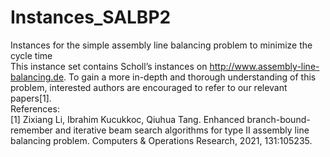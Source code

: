 # Instances_SALBP2
Instances for the simple assembly line balancing problem to minimize the cycle time  
This instance set contains Scholl’s instances on http://www.assembly-line-balancing.de. To gain a more in-depth and thorough understanding of this problem, interested authors are encouraged to refer to our relevant papers[1].  
References:  
[1] Zixiang Li, Ibrahim Kucukkoc, Qiuhua Tang. Enhanced branch-bound-remember and iterative beam search algorithms for type II assembly line balancing problem. Computers & Operations Research, 2021, 131:105235.
